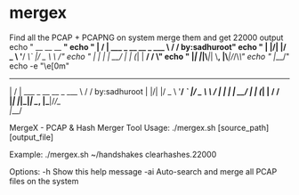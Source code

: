 # mergex
Find all the PCAP + PCAPNG on system merge them and get 22000 output
echo "  __  __                     __  __"
echo " |  \/  | ___ _ __ __ _  ___ \\ \/ /   by:sadhuroot"
echo " | |\/| |/ _ \\ '__/ _\\\` |/ _ \\ \\  /"
echo " | |  | |  __/ | | (_| |  __/ /  \\"
echo " |_|  |_|\\___|_|  \\__, |\\___|/_/\\_\\"
echo "                    |___/"
echo -e "\e[0m"



__  __                     __  __
 |  \/  | ___ _ __ __ _  ___ \ \/ /   by:sadhuroot
 | |\/| |/ _ \ '__/ _\` |/ _ \ \  /
 | |  | |  __/ | | (_| |  __/ /  \
 |_|  |_|\___|_|  \__, |\___|/_/\_\
                    |___/


MergeX - PCAP & Hash Merger Tool
Usage: ./mergex.sh [source_path] [output_file]

Example:
  ./mergex.sh ~/handshakes clearhashes.22000

Options:
  -h        Show this help message
  -ai       Auto-search and merge all PCAP files on the system
